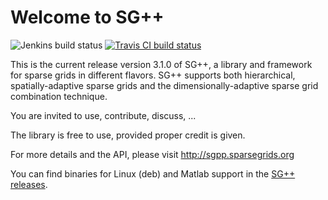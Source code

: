 # Welcome to SG++

![Jenkins build status](https://simsgs.informatik.uni-stuttgart.de/jenkins/buildStatus/icon?job=SG%2B%2B-gcc-master&subject=Jenkins)
[![Travis CI build status](https://img.shields.io/travis/SGpp/SGpp/master.svg?label=Travis%20CI)](https://travis-ci.org/SGpp/SGpp)

This is the current release version 3.1.0 of SG++, a library and framework
for sparse grids in different flavors. SG++ supports both
hierarchical, spatially-adaptive sparse grids and the
dimensionally-adaptive sparse grid combination technique.

You are invited to use, contribute, discuss, ...

The library is free to use, provided proper credit is given.

For more details and the API, please visit http://sgpp.sparsegrids.org

You can find binaries for Linux (deb) and Matlab support in the [SG++ releases](https://github.com/SGpp/SGpp/releases).
